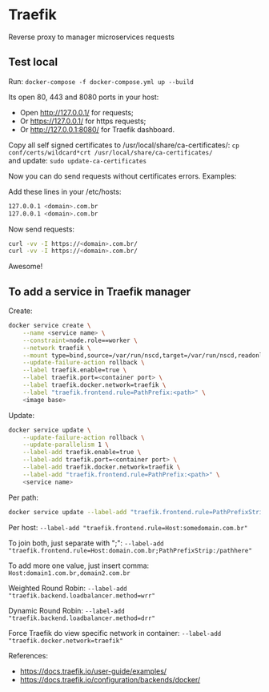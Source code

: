 # Traefik

Reverse proxy to manager microservices requests

## Test local

Run: `docker-compose -f docker-compose.yml up --build`

Its open 80, 443 and 8080 ports in your host:

- Open <http://127.0.0.1/> for requests;
- Or <https://127.0.0.1/> for https requests;
- Or <http://127.0.0.1:8080/> for Traefik dashboard.

Copy all self signed certificates to /usr/local/share/ca-certificates/: `cp conf/certs/wildcard*crt /usr/local/share/ca-certificates/`  
and update: `sudo update-ca-certificates`

Now you can do send requests without certificates errors. Examples:

Add these lines in your /etc/hosts:

```bash
127.0.0.1 <domain>.com.br
127.0.0.1 <domain>.com.br
```

Now send requests:

```bash
curl -vv -I https://<domain>.com.br/
curl -vv -I https://<domain>.com.br/
```

Awesome!

## To add a service in Traefik manager

Create:

```bash
docker service create \
    --name <service name> \
    --constraint=node.role==worker \
    --network traefik \
    --mount type=bind,source=/var/run/nscd,target=/var/run/nscd,readonly \
    --update-failure-action rollback \
    --label traefik.enable=true \
    --label traefik.port=<container port> \
    --label traefik.docker.network=traefik \
    --label "traefik.frontend.rule=PathPrefix:<path>" \
    <image base>
```

Update:

```bash
docker service update \
    --update-failure-action rollback \
    --update-parallelism 1 \
    --label-add traefik.enable=true \
    --label-add traefik.port=<container port> \
    --label-add traefik.docker.network=traefik \
    --label-add "traefik.frontend.rule=PathPrefix:<path>" \
    <service name>
```

Per path:

```bash
docker service update --label-add "traefik.frontend.rule=PathPrefixStrip:/pathhere" <service name>
```

Per host: `--label-add "traefik.frontend.rule=Host:somedomain.com.br"`

To join both, just separate with ";": `--label-add "traefik.frontend.rule=Host:domain.com.br;PathPrefixStrip:/pathhere"`

To add more one value, just insert comma: `Host:domain1.com.br,domain2.com.br`

Weighted Round Robin: `--label-add "traefik.backend.loadbalancer.method=wrr"`

Dynamic Round Robin: `--label-add "traefik.backend.loadbalancer.method=drr"`

Force Traefik do view specific network in container: `--label-add "traefik.docker.network=traefik"`

References:

- <https://docs.traefik.io/user-guide/examples/>
- <https://docs.traefik.io/configuration/backends/docker/>
